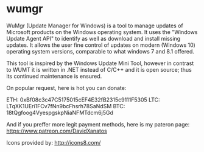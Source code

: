 # wumgr

WuMgr (Update Manager for Windows) is a tool to manage updates of Microsoft products on the Windows operating system.
It uses the "Windows Update Agent API" to identify as well as download and install missing updates.
It allows the user fine control of updates on modern (Windows 10) operating system versions, comparable to what windows 7 and 8.1 offered.

This tool is inspired by the Windows Update Mini Tool, however in contrast to WUMT it is written in .NET instead of C/C++ and it is open source; thus its continued maintenance is ensured.

On popular request, here is hot you can donate:

ETH: 0xBf08c3c47C5175015cEF4E32fB2315c9111F5305
LTC: LTqXK1UEri1FCv7fNn9bcFhsrh78SaNdSM
BTC: 18tQgfoog4VyespgskpNiaNFMTdcm6j5Gd

And if you preffer more legit payment methods, here is my pateron page: https://www.patreon.com/DavidXanatos

Icons provided by: http://icons8.com/

